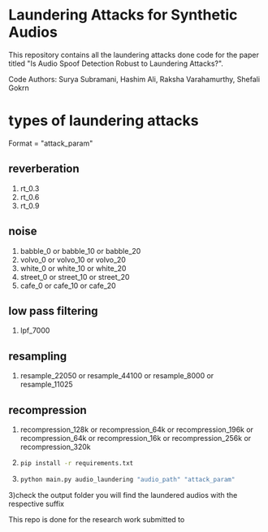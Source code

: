 # Laundering Attacks for Synthetic Audios
This repository contains all the laundering attacks done code for the paper titled "Is Audio Spoof Detection Robust to Laundering Attacks?". 

Code Authors: Surya Subramani, Hashim Ali, Raksha Varahamurthy, Shefali Gokrn

# types of laundering attacks
Format = "attack_param"
## reverberation
1) rt_0.3
2) rt_0.6
3) rt_0.9
## noise
1) babble_0 or babble_10 or babble_20
2) volvo_0 or volvo_10 or volvo_20
3) white_0 or white_10 or white_20
4) street_0 or street_10 or street_20
5) cafe_0 or cafe_10 or cafe_20
## low pass filtering
1) lpf_7000
## resampling
1) resample_22050 or resample_44100 or resample_8000 or resample_11025
## recompression
1) recompression_128k or recompression_64k or recompression_196k or recompression_64k or recompression_16k or recompression_256k or recompression_320k

1) ```bash
   pip install -r requirements.txt 
2) ```bash
   python main.py audio_laundering "audio_path" "attack_param"
3)check the output folder you will find the laundered audios with the respective suffix


This repo is done for the research work submitted to 
